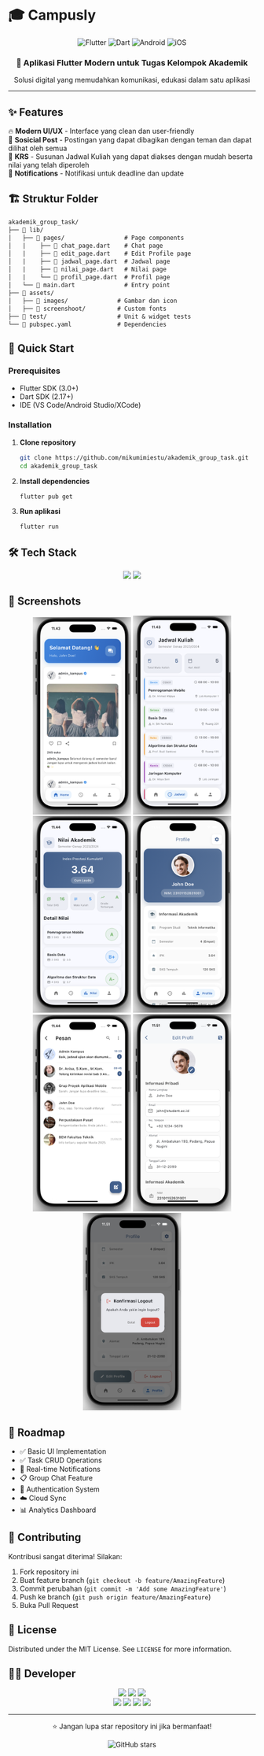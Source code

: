 # 🎓 Campusly

<div align="center">
  <img src="https://img.shields.io/badge/Flutter-02569B?style=for-the-badge&logo=flutter&logoColor=white" alt="Flutter"/>
  <img src="https://img.shields.io/badge/Dart-0175C2?style=for-the-badge&logo=dart&logoColor=white" alt="Dart"/>
  <img src="https://img.shields.io/badge/Android-3DDC84?style=for-the-badge&logo=android&logoColor=white" alt="Android"/>
  <img src="https://img.shields.io/badge/iOS-000000?style=for-the-badge&logo=ios&logoColor=white" alt="iOS"/>
</div>

<div align="center">
  <h3>📱 Aplikasi Flutter Modern untuk Tugas Kelompok Akademik</h3>
  <p>Solusi digital yang memudahkan komunikasi, edukasi dalam satu aplikasi</p>
</div>

---

## ✨ Features

🔥 **Modern UI/UX** - Interface yang clean dan user-friendly  
👥 **Sosicial Post** - Postingan yang dapat dibagikan dengan teman dan dapat dilihat oleh semua  
📝 **KRS** - Susunan Jadwal Kuliah yang dapat diakses dengan mudah beserta nilai yang telah diperoleh  
🔔 **Notifications** - Notifikasi untuk deadline dan update

## 🏗️ Struktur Folder

```
akademik_group_task/
├── 📁 lib/
│   ├── 📁 pages/                 # Page components
│   |    ├── 📄 chat_page.dart    # Chat page
│   |    ├── 📄 edit_page.dart    # Edit Profile page
│   |    ├── 📄 jadwal_page.dart  # Jadwal page
│   |    ├── 📄 nilai_page.dart   # Nilai page
│   |    └── 📄 profil_page.dart  # Profil page
│   └── 📄 main.dart              # Entry point
├── 📁 assets/
│   ├── 📁 images/              # Gambar dan icon
│   ├── 📁 screenshoot/         # Custom fonts
├── 📁 test/                    # Unit & widget tests
└── 📄 pubspec.yaml             # Dependencies
```

## 🚀 Quick Start

### Prerequisites

- Flutter SDK (3.0+)
- Dart SDK (2.17+)
- IDE (VS Code/Android Studio/XCode)

### Installation

1. **Clone repository**

   ```bash
   git clone https://github.com/mikumimiestu/akademik_group_task.git
   cd akademik_group_task
   ```

2. **Install dependencies**

   ```bash
   flutter pub get
   ```

3. **Run aplikasi**
   ```bash
   flutter run
   ```

## 🛠️ Tech Stack

<div align="center">
  <img src="https://img.shields.io/badge/Framework-Flutter-blue?style=flat-square&logo=flutter"/>
  <img src="https://img.shields.io/badge/Language-Dart-blue?style=flat-square&logo=dart"/>
</div>

## 📱 Screenshots

<div align="center">
  <img src="assets/screenshots/home.png" width="200" alt="Home Screen"/>
  <img src="assets/screenshots/jadwal.png" width="200" alt="Jadwal Screen"/>
  <img src="assets/screenshots/nilai.png" width="200" alt="Nilai Screen"/>
  <img src="assets/screenshots/profile.png" width="200" alt="Profile Screen"/>
  <img src="assets/screenshots/chat.png" width="200" alt="Chat Screen"/>
  <img src="assets/screenshots/edit.png" width="200" alt="Edit Screen"/>
  <img src="assets/screenshots/popuplogout.png" width="200" alt="Pop Up Logout Screen"/>
</div>

## 🎯 Roadmap

- ✅ Basic UI Implementation
- ✅ Task CRUD Operations
- 🔄 Real-time Notifications
- 📋 Group Chat Feature
- 🔐 Authentication System
- ☁️ Cloud Sync
- 📊 Analytics Dashboard

## 🤝 Contributing

Kontribusi sangat diterima! Silakan:

1. Fork repository ini
2. Buat feature branch (`git checkout -b feature/AmazingFeature`)
3. Commit perubahan (`git commit -m 'Add some AmazingFeature'`)
4. Push ke branch (`git push origin feature/AmazingFeature`)
5. Buka Pull Request

## 📄 License

Distributed under the MIT License. See `LICENSE` for more information.

## 👨‍💻 Developer

<div align="center">
  <img src="https://img.shields.io/badge/Developer-Zaki_Mushthafa_Billah-blue?style=for-the-badge"/>
  <img src="https://img.shields.io/badge/Developer-Firjatulla_Sukma-blue?style=for-the-badge"/>
  <img src="https://img.shields.io/badge/Developer-Aldo_Deliskar-blue?style=for-the-badge"/>
  <br/>
  <img src="https://img.shields.io/badge/Student_ID-230041-green?style=flat-square"/>
  <img src="https://img.shields.io/badge/Student_ID-230016-green?style=flat-square"/>
  <img src="https://img.shields.io/badge/Student_ID-230004-green?style=flat-square"/>
  <img src="https://img.shields.io/badge/Class-IF1-orange?style=flat-square"/>
</div>

---

<div align="center">
  <p>⭐ Jangan lupa star repository ini jika bermanfaat!</p>
  <img src="https://img.shields.io/github/stars/mikumimiestu/akademik_group_task?style=social" alt="GitHub stars"/>
</div>
